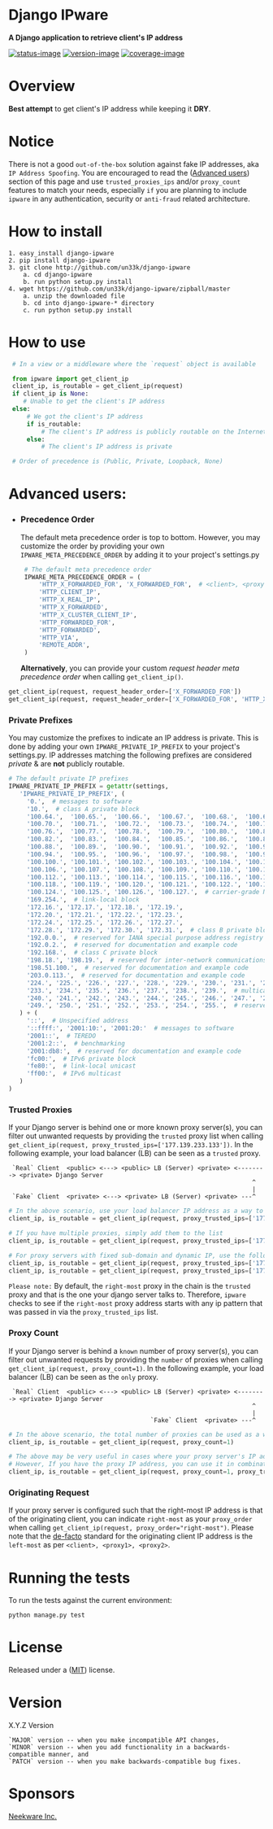 # Django IPware

**A Django application to retrieve client's IP address**

[![status-image]][status-link]
[![version-image]][version-link]
[![coverage-image]][coverage-link]

# Overview

**Best attempt** to get client's IP address while keeping it **DRY**.

# Notice

There is not a good `out-of-the-box` solution against fake IP addresses, aka `IP Address Spoofing`.
You are encouraged to read the ([Advanced users](README.md#advanced-users)) section of this page and
use `trusted_proxies_ips` and/or `proxy_count` features to match your needs, especially `if` you are
planning to include `ipware` in any authentication, security or `anti-fraud` related architecture.

# How to install

    1. easy_install django-ipware
    2. pip install django-ipware
    3. git clone http://github.com/un33k/django-ipware
        a. cd django-ipware
        b. run python setup.py install
    4. wget https://github.com/un33k/django-ipware/zipball/master
        a. unzip the downloaded file
        b. cd into django-ipware-* directory
        c. run python setup.py install

# How to use

```python
 # In a view or a middleware where the `request` object is available

 from ipware import get_client_ip
 client_ip, is_routable = get_client_ip(request)
 if client_ip is None:
    # Unable to get the client's IP address
 else:
     # We got the client's IP address
     if is_routable:
         # The client's IP address is publicly routable on the Internet
     else:
         # The client's IP address is private

 # Order of precedence is (Public, Private, Loopback, None)
```

# Advanced users:

- ### Precedence Order

  The default meta precedence order is top to bottom. However, you may customize the order
  by providing your own `IPWARE_META_PRECEDENCE_ORDER` by adding it to your project's settings.py

  ```python
   # The default meta precedence order
   IPWARE_META_PRECEDENCE_ORDER = (
       'HTTP_X_FORWARDED_FOR', 'X_FORWARDED_FOR',  # <client>, <proxy1>, <proxy2>
       'HTTP_CLIENT_IP',
       'HTTP_X_REAL_IP',
       'HTTP_X_FORWARDED',
       'HTTP_X_CLUSTER_CLIENT_IP',
       'HTTP_FORWARDED_FOR',
       'HTTP_FORWARDED',
       'HTTP_VIA',
       'REMOTE_ADDR',
   )
  ```

  **Alternatively**, you can provide your custom _request header meta precedence order_ when calling `get_client_ip()`.

```python
get_client_ip(request, request_header_order=['X_FORWARDED_FOR'])
get_client_ip(request, request_header_order=['X_FORWARDED_FOR', 'HTTP_X_FORWARDED_FOR'])
```

### Private Prefixes

You may customize the prefixes to indicate an IP address is private. This is done by adding your
own `IPWARE_PRIVATE_IP_PREFIX` to your project's settings.py. IP addresses matching the following
prefixes are considered _private_ & are **not** publicly routable.

```python
# The default private IP prefixes
IPWARE_PRIVATE_IP_PREFIX = getattr(settings,
   'IPWARE_PRIVATE_IP_PREFIX', (
     '0.',  # messages to software
     '10.',  # class A private block
     '100.64.',  '100.65.',  '100.66.',  '100.67.',  '100.68.',  '100.69.',
     '100.70.',  '100.71.',  '100.72.',  '100.73.',  '100.74.',  '100.75.',
     '100.76.',  '100.77.',  '100.78.',  '100.79.',  '100.80.',  '100.81.',
     '100.82.',  '100.83.',  '100.84.',  '100.85.',  '100.86.',  '100.87.',
     '100.88.',  '100.89.',  '100.90.',  '100.91.',  '100.92.',  '100.93.',
     '100.94.',  '100.95.',  '100.96.',  '100.97.',  '100.98.',  '100.99.',
     '100.100.', '100.101.', '100.102.', '100.103.', '100.104.', '100.105.',
     '100.106.', '100.107.', '100.108.', '100.109.', '100.110.', '100.111.',
     '100.112.', '100.113.', '100.114.', '100.115.', '100.116.', '100.117.',
     '100.118.', '100.119.', '100.120.', '100.121.', '100.122.', '100.123.',
     '100.124.', '100.125.', '100.126.', '100.127.',  # carrier-grade NAT
     '169.254.',  # link-local block
     '172.16.', '172.17.', '172.18.', '172.19.',
     '172.20.', '172.21.', '172.22.', '172.23.',
     '172.24.', '172.25.', '172.26.', '172.27.',
     '172.28.', '172.29.', '172.30.', '172.31.',  # class B private blocks
     '192.0.0.',  # reserved for IANA special purpose address registry
     '192.0.2.',  # reserved for documentation and example code
     '192.168.',  # class C private block
     '198.18.', '198.19.',  # reserved for inter-network communications between two separate subnets
     '198.51.100.',  # reserved for documentation and example code
     '203.0.113.',  # reserved for documentation and example code
     '224.', '225.', '226.', '227.', '228.', '229.', '230.', '231.', '232.',
     '233.', '234.', '235.', '236.', '237.', '238.', '239.',  # multicast
     '240.', '241.', '242.', '243.', '244.', '245.', '246.', '247.', '248.',
     '249.', '250.', '251.', '252.', '253.', '254.', '255.',  # reserved
   ) + (
     '::',  # Unspecified address
     '::ffff:', '2001:10:', '2001:20:'  # messages to software
     '2001::',  # TEREDO
     '2001:2::',  # benchmarking
     '2001:db8:',  # reserved for documentation and example code
     'fc00:',  # IPv6 private block
     'fe80:',  # link-local unicast
     'ff00:',  # IPv6 multicast
   )
)
```

### Trusted Proxies

If your Django server is behind one or more known proxy server(s), you can filter out unwanted requests
by providing the `trusted` proxy list when calling `get_client_ip(request, proxy_trusted_ips=['177.139.233.133'])`.
In the following example, your load balancer (LB) can be seen as a `trusted` proxy.

```
 `Real` Client  <public> <---> <public> LB (Server) <private> <--------> <private> Django Server
                                                                   ^
                                                                   |
 `Fake` Client  <private> <---> <private> LB (Server) <private> ---^
```

```python
# In the above scenario, use your load balancer IP address as a way to filter out unwanted requests.
client_ip, is_routable = get_client_ip(request, proxy_trusted_ips=['177.139.233.133'])

# If you have multiple proxies, simply add them to the list
client_ip, is_routable = get_client_ip(request, proxy_trusted_ips=['177.139.233.133', '177.139.233.134'])

# For proxy servers with fixed sub-domain and dynamic IP, use the following pattern.
client_ip, is_routable = get_client_ip(request, proxy_trusted_ips=['177.139.', '177.140'])
client_ip, is_routable = get_client_ip(request, proxy_trusted_ips=['177.139.233.', '177.139.240'])
```

`Please note:` By default, the `right-most` proxy in the chain is the `trusted` proxy and that is the one your django
server talks to. Therefore, `ipware` checks to see if the `right-most` proxy address starts with any ip pattern that was
passed in via the `proxy_trusted_ips` list.

### Proxy Count

If your Django server is behind a `known` number of proxy server(s), you can filter out unwanted requests
by providing the `number` of proxies when calling `get_client_ip(request, proxy_count=1)`.
In the following example, your load balancer (LB) can be seen as the `only` proxy.

```
 `Real` Client  <public> <---> <public> LB (Server) <private> <--------> <private> Django Server
                                                                   ^
                                                                   |
                                       `Fake` Client  <private> ---^
```

```python
# In the above scenario, the total number of proxies can be used as a way to filter out unwanted requests.
client_ip, is_routable = get_client_ip(request, proxy_count=1)

# The above may be very useful in cases where your proxy server's IP address is assigned dynamically.
# However, If you have the proxy IP address, you can use it in combination to the proxy count.
client_ip, is_routable = get_client_ip(request, proxy_count=1, proxy_trusted_ips=['177.139.233.133'])
```

### Originating Request

If your proxy server is configured such that the right-most IP address is that of the originating client, you
can indicate `right-most` as your `proxy_order` when calling `get_client_ip(request, proxy_order="right-most")`.
Please note that the [de-facto](https://developer.mozilla.org/en-US/docs/Web/HTTP/Headers/X-Forwarded-For) standard
for the originating client IP address is the `left-most` as per `<client>, <proxy1>, <proxy2>`.

# Running the tests

To run the tests against the current environment:

    python manage.py test

# License

Released under a ([MIT](LICENSE)) license.

# Version

X.Y.Z Version

    `MAJOR` version -- when you make incompatible API changes,
    `MINOR` version -- when you add functionality in a backwards-compatible manner, and
    `PATCH` version -- when you make backwards-compatible bug fixes.

[status-image]: https://travis-ci.org/un33k/django-ipware.svg?branch=master
[status-link]: https://travis-ci.org/un33k/django-ipware
[version-image]: https://img.shields.io/pypi/v/django-ipware.svg
[version-link]: https://pypi.python.org/pypi/django-ipware
[coverage-image]: https://coveralls.io/repos/un33k/django-ipware/badge.svg
[coverage-link]: https://coveralls.io/r/un33k/django-ipware
[download-image]: https://img.shields.io/pypi/dm/django-ipware.svg
[download-link]: https://pypi.python.org/pypi/django-ipware

# Sponsors

[Neekware Inc.](http://neekware.com)
